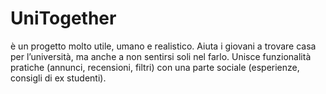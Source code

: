 # UniTogether
è un progetto molto utile, umano e realistico. Aiuta i giovani a trovare casa per l’università, ma anche a non sentirsi soli nel farlo. Unisce funzionalità pratiche (annunci, recensioni, filtri) con una parte sociale (esperienze, consigli di ex studenti).
